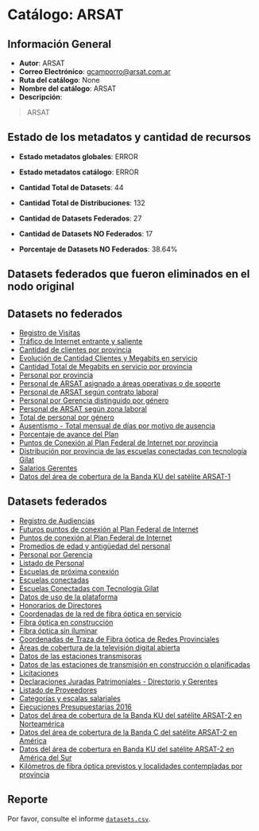 
# Catálogo: ARSAT

## Información General

- **Autor**: ARSAT
- **Correo Electrónico**: gcamporro@arsat.com.ar
- **Ruta del catálogo**: None
- **Nombre del catálogo**: ARSAT
- **Descripción**:

> ARSAT

## Estado de los metadatos y cantidad de recursos

- **Estado metadatos globales**: ERROR
- **Estado metadatos catálogo**: ERROR
- **Cantidad Total de Datasets**: 44
- **Cantidad Total de Distribuciones**: 132

- **Cantidad de Datasets Federados**: 27
- **Cantidad de Datasets NO Federados**: 17
- **Porcentaje de Datasets NO Federados**: 38.64%

## Datasets federados que fueron eliminados en el nodo original



## Datasets no federados

- [Registro de Visitas](None)
- [Tráfico de Internet entrante y saliente](None)
- [Cantidad de clientes por provincia](None)
- [Evolución de Cantidad Clientes y Megabits en servicio](None)
- [Cantidad Total de Megabits en servicio por provincia](None)
- [Personal por provincia](None)
- [Personal de ARSAT asignado a áreas operativas o de soporte](None)
- [Personal de ARSAT según contrato laboral](None)
- [Personal por Gerencia distinguido por género](None)
- [Personal de ARSAT según zona laboral](None)
- [Total de personal por género](None)
- [Ausentismo - Total mensual de días por motivo de ausencia](None)
- [Porcentaje de avance del Plan](None)
- [Puntos de Conexión al Plan Federal de Internet por provincia](None)
- [Distribución por provincia de las escuelas conectadas con tecnología Gilat](None)
- [Salarios Gerentes](None)
- [Datos del área de cobertura de la Banda KU del satélite ARSAT-1](None)

## Datasets federados

- [Registro de Audiencias](None)
- [Futuros puntos de conexión al Plan Federal de Internet](None)
- [Puntos de conexión al Plan Federal de Internet](None)
- [Promedios de edad y antigüedad del personal](None)
- [Personal por Gerencia](None)
- [Listado de Personal](None)
- [Escuelas de próxima conexión](None)
- [Escuelas conectadas](None)
- [Escuelas Conectadas con Tecnología Gilat](None)
- [Datos de uso de la plataforma](None)
- [Honorarios de Directores](None)
- [Coordenadas de la red de fibra óptica en servicio](None)
- [Fibra óptica en construcción](None)
- [Fibra óptica sin iluminar](None)
- [Coordenadas de Traza de Fibra óptica de Redes Provinciales](None)
- [Áreas de cobertura de la televisión digital abierta](None)
- [Datos de las estaciones transmisoras](None)
- [Datos de las estaciones de transmisión en construcción o planificadas](None)
- [Licitaciones](None)
- [Declaraciones Juradas Patrimoniales - Directorio y Gerentes](None)
- [Listado de Proveedores](None)
- [Categorías y escalas salariales](None)
- [Ejecuciones Presupuestarias 2016](None)
- [Datos del área de cobertura de la Banda KU del satélite ARSAT-2 en Norteamérica](None)
- [Datos del área de cobertura de la Banda C del satélite ARSAT-2 en América](None)
- [Datos del área de cobertura en Banda KU del satélite ARSAT-2 en América del Sur](None)
- [Kilómetros de fibra óptica previstos y localidades contempladas por provincia](None)

## Reporte

Por favor, consulte el informe [`datasets.csv`](datasets.csv).
